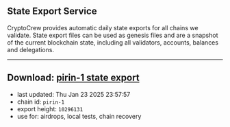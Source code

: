 ## State Export Service
CryptoCrew provides automatic daily state exports for all chains we validate. State export files can be used as genesis files and are a snapshot of the current blockchain state, including all validators, accounts, balances and delegations.

---
**Download: [pirin-1 state export](https://dl-eu2.ccvalidators.com/SERVICE/nolus/pirin-1_export_10296131.json)**
---

- last updated: Thu Jan 23 2025 23:57:57
- chain id: `pirin-1`
- export height: `10296131`
- use for: airdrops, local tests, chain recovery
